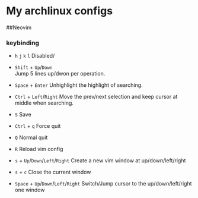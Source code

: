 # My archlinux configs

##Neovim

### keybinding

- `h` `j` `k` `l` 
	Disabled/<nop>

- `Shift` + `Up`/`Down`  
	Jump 5 lines up/dwon per operation.

- `Space` + `Enter` 
	Unhighlight the highlight of searching.

- `Ctrl` + `Left`/`Right` 
	Move the prev/next selection and keep cursor at middle when searching.

- `S` 
	Save

- `Ctrl` + `q`
	Force quit

- `Q`
	Normal quit

- `R`
	Reload vim config

- `s` + `Up`/`Down`/`Left`/`Right`
	Create a new vim window at up/down/left/right

- `s` + `c`
	Close the current window

- `Space` + `Up`/`Down`/`Left`/`Right`
	Switch/Jump cursor to the up/down/left/right one window










